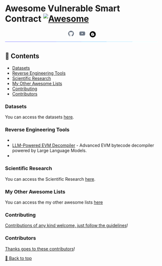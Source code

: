 # Awesome Vulnerable Smart Contract [![Awesome](https://awesome.re/badge.svg)](https://awesome.re)
<p align="center">
    <a href="https://github.com/cybersecurity-dev/"><img height="25" src="https://github.com/cybersecurity-dev/cybersecurity-dev/blob/main/assets/github.svg" alt="GitHub"></a>
    &nbsp;
    <a href="https://www.youtube.com/@CyberThreatDefence"><img height="25" src="https://github.com/cybersecurity-dev/cybersecurity-dev/blob/main/assets/youtube.svg" alt="YouTube"></a>
    &nbsp;
    <a href="https://cyberthreatdefence.com/my_awesome_lists"><img height="20" src="https://github.com/cybersecurity-dev/cybersecurity-dev/blob/main/assets/blog.svg" alt="My Awesome Lists"></a>
    <img src="https://github.com/cybersecurity-dev/cybersecurity-dev/blob/main/assets/bar.gif">
</p>

## 📖 Contents
- [Datasets](#datasets)
- [Reverse Engineering Tools](#reverse-engineering-tools)
- [Scientific Research](#scientific-research)
- [My Other Awesome Lists](#my-other-awesome-lists)
- [Contributing](#contributing)
- [Contributors](#contributors)



### Datasets
You can access the datasets [here](https://github.com/cybersecurity-dev/awesome-smartcontract-datasets?tab=readme-ov-file#vulnerability-based-dataset).

### Reverse Engineering Tools
-
- [LLM-Powered EVM Decompiler](https://www.evmdecompiler.com/) - Advanced EVM bytecode decompiler powered by Large Language Models.
-

### Scientific Research
You can access the Scientific Research [here](https://github.com/cybersecurity-dev/awesome-vulnerable-smart-contract-scientific-research).

### My Other Awesome Lists
You can access the my other awesome lists [here](https://cyberthreatdefence.com/my_awesome_lists)

### Contributing

[Contributions of any kind welcome, just follow the guidelines](contributing.md)!

### Contributors

[Thanks goes to these contributors](https://github.com/cybersecurity-dev/awesome-vulnerable-smart-contract/graphs/contributors)!

[🔼 Back to top](#awesome-vulnerable-smart-contract-)
